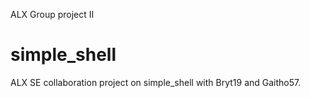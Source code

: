 ALX Group project II

# simple_shell
ALX SE collaboration project on simple_shell with Bryt19 and Gaitho57. 

